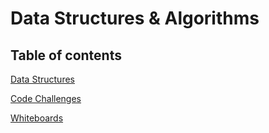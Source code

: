 # Data Structures & Algorithms

## Table of contents

[Data Structures](lib)  

[Code Challenges](lib/README.md)

[Whiteboards](lib/src/main/java/assets)
